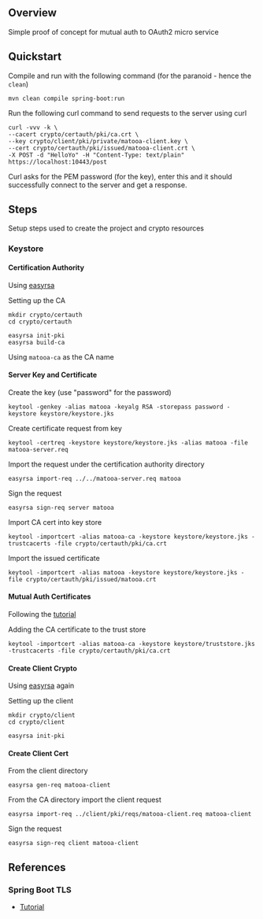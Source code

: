 ## Overview

Simple proof of concept for mutual auth to OAuth2 micro service


## Quickstart 

Compile and run with the following command (for the paranoid - hence the `clean`)

``` 
mvn clean compile spring-boot:run
```

Run the following curl command to send requests to the server using curl 

```
curl -vvv -k \
--cacert crypto/certauth/pki/ca.crt \
--key crypto/client/pki/private/matooa-client.key \
--cert crypto/certauth/pki/issued/matooa-client.crt \
-X POST -d "HelloYo" -H "Content-Type: text/plain" https://localhost:10443/post 
```

Curl asks for the PEM password (for the key), enter this and it should successfully connect to the server and 
get a response.


## Steps

Setup steps used to create the project and crypto resources

### Keystore

#### Certification Authority

Using [easyrsa](https://github.com/OpenVPN/easy-rsa.git)

Setting up the CA

``` 
mkdir crypto/certauth
cd crypto/certauth

easyrsa init-pki
easyrsa build-ca
```

Using `matooa-ca` as the CA name 


#### Server Key and Certificate

Create the key (use "password" for the password)

```
keytool -genkey -alias matooa -keyalg RSA -storepass password -keystore keystore/keystore.jks
```

Create certificate request from key

```
keytool -certreq -keystore keystore/keystore.jks -alias matooa -file matooa-server.req 
```

Import the request under the certification authority directory

``` 
easyrsa import-req ../../matooa-server.req matooa
```

Sign the request 

```
easyrsa sign-req server matooa
```

Import CA cert into key store

```
keytool -importcert -alias matooa-ca -keystore keystore/keystore.jks -trustcacerts -file crypto/certauth/pki/ca.crt 
```

Import the issued certificate 

```
keytool -importcert -alias matooa -keystore keystore/keystore.jks -file crypto/certauth/pki/issued/matooa.crt 
```

#### Mutual Auth Certificates

Following the [tutorial](https://www.baeldung.com/x-509-authentication-in-spring-security)

Adding the CA certificate to the trust store

```
keytool -importcert -alias matooa-ca -keystore keystore/truststore.jks -trustcacerts -file crypto/certauth/pki/ca.crt 
```


#### Create Client Crypto 

Using [easyrsa](https://github.com/OpenVPN/easy-rsa.git) again 

Setting up the client 

``` 
mkdir crypto/client
cd crypto/client

easyrsa init-pki
```


#### Create Client Cert 

From the client directory

```
easyrsa gen-req matooa-client 
```

From the CA directory import the client request 

```
easyrsa import-req ../client/pki/reqs/matooa-client.req matooa-client
```

Sign the request

```
easyrsa sign-req client matooa-client
```



## References

### Spring Boot TLS

* [Tutorial](https://www.baeldung.com/x-509-authentication-in-spring-security)


